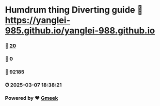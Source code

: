 # Humdrum thing Diverting guide :link: https://yanglei-985.github.io/yanglei-988.github.io 
### :page_facing_up: [20](https://yanglei-985.github.io/yanglei-988.github.io/tag.html) 
### :speech_balloon: 0 
### :hibiscus: 92185 
### :alarm_clock: 2025-03-07 18:38:21 
### Powered by :heart: [Gmeek](https://github.com/Meekdai/Gmeek)
